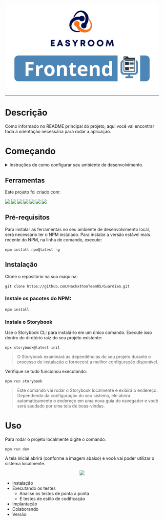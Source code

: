 <p align="center" ><img src=".././img/frontend.png" width="500px" /></p>

---

# Descrição

Como informado no README principal do projeto, aqui você vai encontrar toda a orientação necessária para rodar a aplicação.

# Começando

<details>
<summary>
Instruções de como configurar seu ambiente de desenvolvimento.
</summary>

###

- [Ferramentas](#ferramentas)
- [Pré-Requisitos](#pré-requisitos)
- [Instalação](#instalação)
- [Pacote do NPM](#instale-os-pacotes-do-npm)
- [Storybook](#instale-o-storybook)
- [Uso](#uso)
</details>

## Ferramentas

Este projeto foi criado com:

<p>
<a href="https://code.visualstudio.com"><img src="https://img.shields.io/badge/VSCode-0078D4?style=for-the-badge&logo=visual%20studio%20code&logoColor=white" /></a>
<a href="https://ubuntu.com"><img src="https://img.shields.io/badge/Ubuntu-E95420?style=for-the-badge&logo=ubuntu&logoColor=white" /></a>
<a href="https://react.dev"><img src="https://img.shields.io/badge/React-20232A?style=for-the-badge&logo=react&logoColor=61DAFB" /></a>
<a href="https://vitejs.dev"><img src="https://img.shields.io/badge/Vite-B73BFE?style=for-the-badge&logo=vite&logoColor=FFD62E" /></a>
<a href="https://www.typescriptlang.org"><img src="https://img.shields.io/badge/TypeScript-007ACC?style=for-the-badge&logo=typescript&logoColor=white" /></a>
<a href="https://tailwindcss.com"><img src="https://img.shields.io/badge/Tailwind_CSS-38B2AC?style=for-the-badge&logo=tailwind-css&logoColor=white" /></a>
<a href="https://storybook.js.org"><img src="https://img.shields.io/badge/storybook-FF4785?style=for-the-badge&logo=storybook&logoColor=white" /></a>
</p>

## Pré-requisitos

Para instalar as ferramentas no seu ambiente de desenvolvimento local, será necessário ter o NPM instalado. Para instalar a versão estável mais recente do NPM, na linha de comando, execute:

```npm install npm@latest -g```

## Instalação

Clone o repositório na sua maquina:

```git clone https://github.com/HackathonTeam05/Guardian.git```

### Instale os pacotes do NPM:

```npm install```

### Instale o Storybook

Use o Storybook CLI para instalá-lo em um único comando. Execute isso dentro do diretório raiz do seu projeto existente:

```npx storybook@latest init```

> O Storybook examinará as dependências do seu projeto durante o processo de instalação e fornecerá a melhor configuração disponível.

Verifique se tudo funcionou executando:

```npm run storybook```

> Este comando vai rodar o Storybook localmente e exibirá o endereço. Dependendo da configuração do seu sistema, ele abrirá automaticamente o endereço em uma nova guia do navegador e você será saudado por uma tela de boas-vindas.

# Uso

Para rodar o projeto localmente digite o comando:

```npm run dev```

A tela inicial abrirá (conforme a imagem abaixo) e você vai poder utilizar o sistema localmente.

<p align="center" ><img src=".././img/test.png" width="500px" /></p>











- Instalação
- Executando os testes
    - Analise os testes de ponta a ponta
    - E testes de estilo de codificação
- Implantação
- Colaborando
- Versão